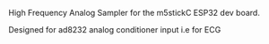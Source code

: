 
High Frequency Analog Sampler for the m5stickC ESP32 dev board. 

Designed for ad8232 analog conditioner input i.e for ECG

